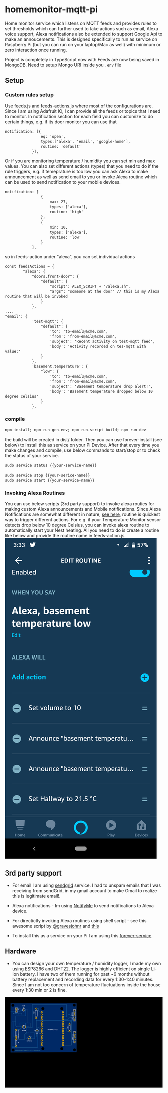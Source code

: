 # homemonitor-mqtt-pi
Home monitor service which listens on MQTT feeds and provides rules to set thresholds which can further used to take actions such as email, Alexa voice support, 
Alexa notifications also be extended to support Google Api to make an annoucements. This is designed specifically to run as service on 
Raspberry Pi (but you can run on your laptop/Mac as well) with minimum or zero interaction once running. 

Project is completely in TypeScript now with Feeds are now being saved in MongoDB. Need to setup Mongo URI inside you ```.env```  file

## Setup
### Custom rules setup
Use feeds.js and feeds-actions.js where most of the configurations are. Since I am using Adafruit IO, I can provide all the feeds or topics that I 
need to monitor. In notification section for each field you can customize to do certain things, e.g. if its door monitor you can use that 
``` 
notification: [{
                eq: 'open',
                types:['alexa', 'email', 'google-home'],
                routine: 'default'
            }],
``` 
Or if you are monitoring temperature / humidity you can set min and max values. You can also set different actions (types) that you need to do if the rule triggers, e.g. 
if temeprature is too low you can ask Alexa to make announcement as well as send email to you or invoke Alexa routine which can be used to send 
notification to your mobile devices.  

```
notification: [
                {
                    max: 27,
                    types: ['alexa'],
                    routine: 'high'
                },
                {
                    min: 10,
                    types: ['alexa'],
                    routine: 'low'
                }
            ],
``` 
so in feeds-action under "alexa", you can set individual actions 

``` 
const feedsActions = {
        "alexa": {
            "doors.front-door": {
                "default": {
                    "script": ALEX_SCRIPT + "/alexa.sh",
                    "args": "someone at the door" // this is my Alexa routine that will be invoked
                }
            },
....
"email": {
            'test-mqtt': {
                "default": {
                    'to': 'to-email@acme.com',
                    'from': 'from-email@acme.com',
                    'subject': 'Recent activity on test-mqtt feed',
                    'body': 'Activity recorded on tes-mqtt with value:'
                }
            },
            'basement.temperature': {
                "low": {
                    'to': 'to-email@acme.com',
                    'from': 'from-email@acme.com',
                    'subject': 'Basement temperature drop alert!',
                    'body': 'Basement temperature dropped below 10 degree celsius'
                }
            },
```

### compile
``` 
npm install; npm run gen-env; npm run-script build; npm run dev
``` 

the build will be created in dist/ folder. Then you can use forever-install (see below) to install this as service on your Pi Device. After that every time you make changes and compile, use below commands to start/stop or to check the status of your service.
``` 
sudo service status {{your-service-name}}

sudo service stop {{your-serice-name}}
sudo service start {{your-service-name}}

``` 

### Invoking Alexa Routines
You can use below scripts (3rd party support) to invoke alexa routies for making custom Alexa announcements and Mobile notifications. Since Alexa Notifications are somewhat different in nature, [see here](https://developer.amazon.com/docs/alexa-voice-service/notifications-overview.html), routine is quickest way to trigger different actions.
For e.g. if your Temperature Monitor sensor detects drop below 10 degree Celsius, you can invoke alexa routine to automatically start your Nest heating. All you need to do is create a routine like below and provide the routine name in feeds-action.js
![Basement Temperature Low](https://github.com/ginamdar/homemonitor-mqtt-pi/blob/master/Alexa-Routine.png)

## 3rd party support
* For email I am using [sendgrid](https://www.npmjs.com/package/sendgrid) service. I had to unspam emails that I was receiving from sendGrid,
in my gmail account to make Gmail to realize this is legitimate email!.

* Alexa notifications - Im using [NotifyMe](http://www.thomptronics.com/notify-me) to send notifications to Alexa device.

* For directictly invoking Alexa routines using shell script - see this awesome script by [@gravesjohnr](https://github.com/gravesjohnr/AlexaNotificationCurl) and 
[this](https://miguelmota.com/blog/alexa-voice-service-authentication/)

* To install this as a service on your Pi I am using this [forever-service](https://github.com/zapty/forever-service) 

## Hardware
* You can design your own temperature / humidity logger, I made my own using ESP8266 and DHT22. The logger is highly efficient on single Li-Ion battery. I have two of them running for past ~6 months without battery replacement and recording data for every 1:30-1:40 minutes. Since I am not too concern of temperature fluctuations inside the house every 1:30 min or 2 is fine. 

![dht-logger](https://github.com/ginamdar/homemonitor-mqtt-pi/blob/master/dht-esp8266-sensor.svg)
